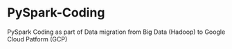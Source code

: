 # PySpark-Coding

PySpark Coding as part of Data migration from Big Data (Hadoop) to Google Cloud Patform (GCP)
